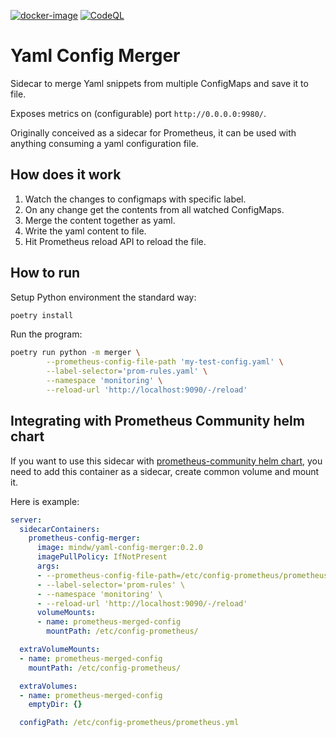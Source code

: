 [![docker-image](https://github.com/mindw/yaml-config-merger/actions/workflows/docker-image.yaml/badge.svg)](https://github.com/mindw/yaml-config-merger/actions/workflows/docker-image.yaml)
[![CodeQL](https://github.com/mindw/yaml-config-merger/actions/workflows/github-code-scanning/codeql/badge.svg)](https://github.com/mindw/yaml-config-merger/actions/workflows/github-code-scanning/codeql)

# Yaml Config Merger
Sidecar to merge Yaml snippets from multiple ConfigMaps and save it to file.

Exposes metrics on (configurable) port `http://0.0.0.0:9980/`.

Originally conceived as a sidecar for Prometheus, it can be used with anything
consuming a yaml configuration file.

## How does it work
1. Watch the changes to configmaps with specific label.
2. On any change get the contents from all watched ConfigMaps.
3. Merge the content together as yaml.
4. Write the yaml content to file.
5. Hit Prometheus reload API to reload the file.

## How to run
Setup Python environment the standard way:

```bash
poetry install
```

Run the program:

```bash
poetry run python -m merger \
        --prometheus-config-file-path 'my-test-config.yaml' \
        --label-selector='prom-rules.yaml' \
        --namespace 'monitoring' \
        --reload-url 'http://localhost:9090/-/reload'
```

## Integrating with Prometheus Community helm chart
If you want to use this sidecar with [prometheus-community helm chart](https://github.com/prometheus-community/helm-charts/tree/main/charts/prometheus),
you need to add this container as a sidecar, create common volume and mount it.

Here is example:

```yaml
server:
  sidecarContainers:
    prometheus-config-merger:
      image: mindw/yaml-config-merger:0.2.0
      imagePullPolicy: IfNotPresent
      args:
      - --prometheus-config-file-path=/etc/config-prometheus/prometheus.yml
      - --label-selector='prom-rules' \
      - --namespace 'monitoring' \
      - --reload-url 'http://localhost:9090/-/reload'
      volumeMounts:
      - name: prometheus-merged-config
        mountPath: /etc/config-prometheus/

  extraVolumeMounts:
  - name: prometheus-merged-config
    mountPath: /etc/config-prometheus/

  extraVolumes:
  - name: prometheus-merged-config
    emptyDir: {}

  configPath: /etc/config-prometheus/prometheus.yml
```
